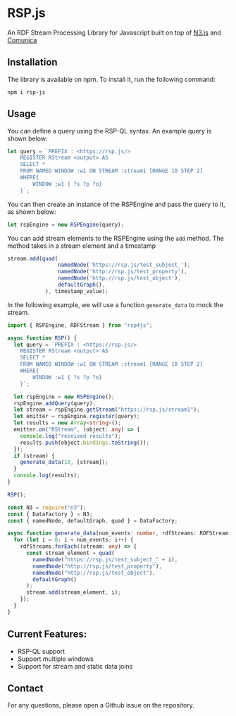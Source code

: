 # RSP.js

An RDF Stream Processing Library for Javascript built on top of [N3.js](https://github.com/rdfjs/N3.js/) and [Comunica](https://comunica.dev/)

## Installation

The library is available on npm. To install it, run the following command:

```
npm i rsp-js
```

## Usage

You can define a query using the RSP-QL syntax. An example query is shown below:

```ts
let query = `PREFIX : <https://rsp.js/>
    REGISTER RStream <output> AS
    SELECT *
    FROM NAMED WINDOW :w1 ON STREAM :stream1 [RANGE 10 STEP 2]
    WHERE{
        WINDOW :w1 { ?s ?p ?o}
    }`;
```

You can then create an instance of the RSPEngine and pass the query to it, as shown below:

```ts
let rspEngine = new RSPEngine(query);
```

You can add stream elements to the RSPEngine using the `add` method. The method takes in a stream element and a timestamp

```ts
stream.add(quad(
                namedNode('https://rsp.js/test_subject_'),
                namedNode('http://rsp.js/test_property'),
                namedNode('http://rsp.js/test_object'),
                defaultGraph(),
            ), timestamp_value);
```

In the following example, we will use a function `generate_data` to mock the stream.

```ts
import { RSPEngine, RDFStream } from "rsp4js";

async function RSP() {
  let query = `PREFIX : <https://rsp.js/>
    REGISTER RStream <output> AS
    SELECT *
    FROM NAMED WINDOW :w1 ON STREAM :stream1 [RANGE 10 STEP 2]
    WHERE{
        WINDOW :w1 { ?s ?p ?o}
    }`;

  let rspEngine = new RSPEngine();
  rspEngine.addQuery(query);
  let stream = rspEngine.getStream("https://rsp.js/stream1");
  let emitter = rspEngine.register(query);
  let results = new Array<string>();
  emitter.on("RStream", (object: any) => {
    console.log("received results");
    results.push(object.bindings.toString());
  });
  if (stream) {
    generate_data(10, [stream]);
  }
  console.log(results);
}

RSP();
```

```ts
const N3 = require("n3");
const { DataFactory } = N3;
const { namedNode, defaultGraph, quad } = DataFactory;

async function generate_data(num_events: number, rdfStreams: RDFStream[]) {
  for (let i = 0; i < num_events; i++) {
    rdfStreams.forEach((stream: any) => {
      const stream_element = quad(
        namedNode("https://rsp.js/test_subject_" + i),
        namedNode("http://rsp.js/test_property"),
        namedNode("http://rsp.js/test_object"),
        defaultGraph()
      );
      stream.add(stream_element, i);
    });
  }
}
```

## Current Features:

- RSP-QL support
- Support multiple windows
- Support for stream and static data joins

## Contact

For any questions, please open a Github issue on the repository.